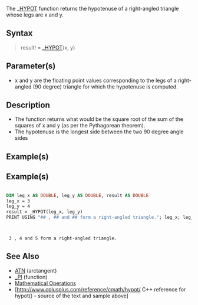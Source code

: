 The [_HYPOT](_HYPOT) function returns the hypotenuse of a right-angled triangle whose legs are x and y.


## Syntax

>  result! = [_HYPOT](_HYPOT)(x, y)


## Parameter(s)

* x and y are the floating point values corresponding to the legs of a right-angled (90 degree) triangle for which the hypotenuse is computed.


## Description

* The function returns what would be the square root of the sum of the squares of x and y (as per the Pythagorean theorem).
* The hypotenuse is the longest side between the two 90 degree angle sides


## Example(s)

## Example(s)


```vb

DIM leg_x AS DOUBLE, leg_y AS DOUBLE, result AS DOUBLE
leg_x = 3
leg_y = 4
result = _HYPOT(leg_x, leg_y)
PRINT USING "## , ## and ## form a right-angled triangle."; leg_x; leg_y; result

```


```text


 3 , 4 and 5 form a right-angled triangle.

```



## See Also

* [ATN](ATN) (arctangent)
* [_PI](_PI) (function)
* [Mathematical Operations](Mathematical-Operations)
* [http://www.cplusplus.com/reference/cmath/hypot/ C++ reference for hypot() - source of the text and sample above]




